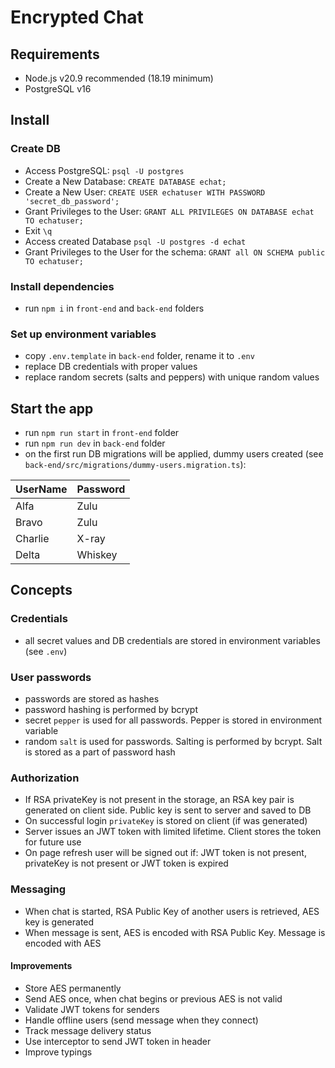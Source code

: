 # Encrypted Chat

## Requirements
- Node.js v20.9 recommended (18.19 minimum)
- PostgreSQL v16


## Install

### Create DB
- Access PostgreSQL: `psql -U postgres`
- Create a New Database: `CREATE DATABASE echat;`
- Create a New User: `CREATE USER echatuser WITH PASSWORD 'secret_db_password';`
- Grant Privileges to the User: `GRANT ALL PRIVILEGES ON DATABASE echat TO echatuser;`
- Exit `\q`
- Access created Database `psql -U postgres -d echat`
- Grant Privileges to the User for the schema: `GRANT all ON SCHEMA public TO echatuser;`

### Install dependencies
- run `npm i` in `front-end` and `back-end` folders

### Set up environment variables
- copy `.env.template` in `back-end` folder, rename it to `.env`
- replace DB credentials with proper values
- replace random secrets (salts and peppers) with unique random values


## Start the app

- run `npm run start` in `front-end` folder
- run `npm run dev` in `back-end` folder
- on the first run DB migrations will be applied, dummy users created (see `back-end/src/migrations/dummy-users.migration.ts`):

UserName | Password
--- | ---
Alfa | Zulu
Bravo | Zulu
Charlie | X-ray
Delta | Whiskey


## Concepts

### Credentials

- all secret values and DB credentials are stored in environment variables (see `.env`)

### User passwords
- passwords are stored as hashes
- password hashing is performed by bcrypt
- secret `pepper` is used for all passwords. Pepper is stored in environment variable
- random `salt` is used for passwords. Salting is performed by bcrypt. Salt is stored as a part of password hash

### Authorization
- If RSA privateKey is not present in the storage, an RSA key pair is generated on client side. Public key is sent to server and saved to DB
- On successful login `privateKey` is stored on client (if was generated)
- Server issues an JWT token with limited lifetime. Client stores the token for future use
- On page refresh user will be signed out if: JWT token is not present, privateKey is not present or JWT token is expired

### Messaging
- When chat is started, RSA Public Key of another users is retrieved, AES key is generated
- When message is sent, AES is encoded with RSA Public Key. Message is encoded with AES

#### Improvements
- Store AES permanently
- Send AES once, when chat begins or previous AES is not valid
- Validate JWT tokens for senders
- Handle offline users (send message when they connect)
- Track message delivery status
- Use interceptor to send JWT token in header
- Improve typings
